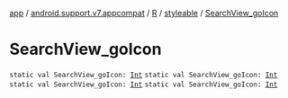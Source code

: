 [app](../../../index.md) / [android.support.v7.appcompat](../../index.md) / [R](../index.md) / [styleable](index.md) / [SearchView_goIcon](.)

# SearchView_goIcon

`static val SearchView_goIcon: `[`Int`](https://kotlinlang.org/api/latest/jvm/stdlib/kotlin/-int/index.html)
`static val SearchView_goIcon: `[`Int`](https://kotlinlang.org/api/latest/jvm/stdlib/kotlin/-int/index.html)
`static val SearchView_goIcon: `[`Int`](https://kotlinlang.org/api/latest/jvm/stdlib/kotlin/-int/index.html)
`static val SearchView_goIcon: `[`Int`](https://kotlinlang.org/api/latest/jvm/stdlib/kotlin/-int/index.html)